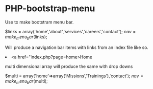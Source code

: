 # PHP-bootstrap-menu
Use to make bootstram menu bar.

$links = array('home','about','services','careers','contact');
$nav = make_menu_bar($links);

Will produce a navigation bar items with links from an index file like so. <li><a href="index.php?page=home>Home</a></li>

multi dimensional array will produce the same with drop downs

$multi = array('home'=>array('Missions','Trainings'),'contact');
$nav = make_menu_bar($multi);
